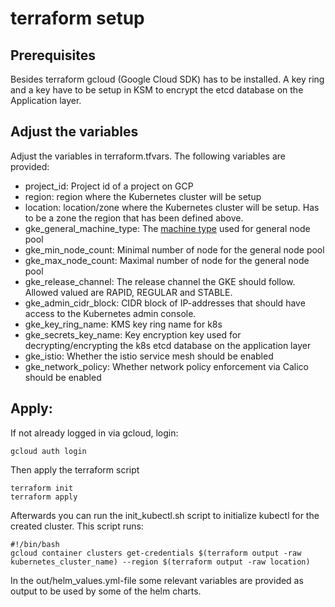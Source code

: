# terraform setup

## Prerequisites
Besides terraform gcloud (Google Cloud SDK) has to be installed.
A key ring and a key have to be setup in KSM to encrypt the etcd database on the Application layer.

## Adjust the variables
Adjust the variables in terraform.tfvars. The following variables are provided:
* project_id: Project id of a project on GCP
* region: region where the Kubernetes cluster will be setup
* location: location/zone where the Kubernetes cluster will be setup. Has to be a zone the region that has been defined above.
* gke_general_machine_type: The [machine type](https://cloud.google.com/compute/docs/machine-types#predefined_machine_types) used for general node pool
* gke_min_node_count: Minimal number of node for the general node pool
* gke_max_node_count: Maximal number of node for the general node pool
* gke_release_channel: The release channel the GKE should follow. Allowed valued are RAPID, REGULAR and STABLE.
* gke_admin_cidr_block: CIDR block of IP-addresses that should have access to the Kubernetes admin console.
* gke_key_ring_name: KMS key ring name for k8s
* gke_secrets_key_name: Key encryption key used for decrypting/encrypting the k8s etcd database on the application layer
* gke_istio: Whether the istio service mesh should be enabled
* gke_network_policy: Whether network policy enforcement via Calico should be enabled

## Apply:
If not already logged in via gcloud, login:
```
gcloud auth login
```
Then apply the terraform script
```
terraform init
terraform apply
```
Afterwards you can run the init_kubectl.sh script to initialize kubectl for the created cluster. This script runs:
```
#!/bin/bash
gcloud container clusters get-credentials $(terraform output -raw kubernetes_cluster_name) --region $(terraform output -raw location)
```
In the out/helm_values.yml-file some relevant variables are provided as output to be used by some of the helm charts.
